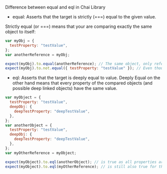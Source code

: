 Difference between equal and eql in Chai Library

- equal: Asserts that the target is strictly (===) equal to the given value.

Strictly equal (or ===) means that your are comparing exactly the same object to itself:

```js
var myObj = {
  testProperty: "testValue",
};
var anotherReference = myObj;

expect(myObj).to.equal(anotherReference); // The same object, only referenced by another variable
expect(myObj).to.not.equal({ testProperty: "testValue" }); // Even though it has the same property and value, it is not exactly the same object
```

- eql: Asserts that the target is deeply equal to value.
  Deeply Equal on the other hand means that every property of the compared objects (and possible deep linked objects) have the same value.

```js
var myObject = {
  testProperty: "testValue",
  deepObj: {
    deepTestProperty: "deepTestValue",
  },
};
var anotherObject = {
  testProperty: "testValue",
  deepObj: {
    deepTestProperty: "deepTestValue",
  },
};
var myOtherReference = myObject;

expect(myObject).to.eql(anotherObject); // is true as all properties are the same, even the inner object (deep) one
expect(myObject).to.eql(myOtherReference); // is still also true for the same reason
```
